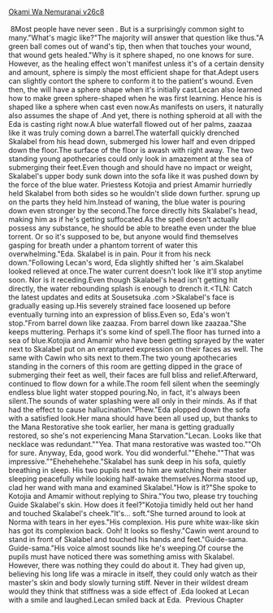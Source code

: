 [Okami Wa Nemuranai v26c8](https://www.sousetsuka.com/2020/08/okami-wa-nemuranai-268.html)
<br/><br/>
 8Most people have never seen <Purification>. But <Recovery> is a surprisingly common sight to many."What's <Recovery> magic like?"The majority will answer that question like thus."A green ball comes out of wand's tip, then when that touches your wound, that wound gets healed."Why is it sphere shaped, no one knows for sure. However, as the healing effect won't manifest unless it's of a certain density and amount, sphere is simply the most efficient shape for that.Adept <Recovery> users can slightly contort the sphere to conform it to the patient's wound. Even then, the <Recovery> will have a sphere shape when it's initially cast.Lecan also learned how to make green sphere-shaped <Recovery> when he was first learning. Hence his <Recovery> is shaped like a sphere when cast even now.As <Purification> manifests on <Recovery> users, it naturally also assumes the shape of <Recovery>.And yet, there is nothing spheroid at all with the <Purification> Eda is casting right now.A blue waterfall flowed out of her palms, zaazaa like it was truly coming down a barrel.The waterfall quickly drenched Skalabel from his head down, submerged his lower half and even dripped down the floor.The surface of the floor is awash with <Purification> right away. The two standing young apothecaries could only look in amazement at the sea of <Purification> submerging their feet.Even though <Recovery> and <Purification> should have no impact or weight, Skalabel's upper body sunk down into the sofa like it was pushed down by the force of the blue water. Priestess Kotojia and priest Amamir hurriedly held Skalabel from both sides so he wouldn't slide down further. <Purification> sprung up on the parts they held him.Instead of waning, the blue water is pouring down even stronger by the second.The force directly hits Skalabel's head, making him as if he's getting suffocated.As the spell doesn't actually possess any substance, he should be able to breathe even under the blue torrent. Or so it's supposed to be, but anyone would find themselves gasping for breath under a phantom torrent of water this overwhelming."Eda. Skalabel is in pain. Pour it from his neck down."Following Lecan's word, Eda slightly shifted her <Purification>'s aim.Skalabel looked relieved at once.The water current doesn't look like it'll stop anytime soon. Nor is it receding.Even though Skalabel's head isn't getting hit directly, the water rebounding splash is enough to drench it.<TLN: Catch the latest updates and edits at Sousetsuka .com >Skalabel's face is gradually easing up.His severely strained face loosened up before eventually turning into an expression of bliss.Even so, Eda's <Purification> won't stop."From barrel down like zaazaa. From barrel down like zaazaa."She keeps muttering. Perhaps it's some kind of spell.The floor has turned into a sea of blue.Kotojia and Amamir who have been getting sprayed by the water next to Skalabel put on an enraptured expression on their faces as well. The same with Cawin who sits next to them.The two young apothecaries standing in the corners of this room are getting dipped in the grace of <Purification> submerging their feet as well, their faces are full bliss and relief.Afterward, <Purification> continued to flow down for a while.The room fell silent when the seemingly endless blue light water stopped pouring.No, in fact, it's always been silent.The sounds of water splashing were all only in their minds. As if that <Purification> had the effect to cause hallucination."Phew."Eda plopped down the sofa with a satisfied look.Her mana should have been all used up, but thanks to the Mana Restorative she took earlier, her mana is getting gradually restored, so she's not experiencing Mana Starvation."Lecan. Looks like that necklace was redundant.""Yea. That mana restorative was wasted too.""Oh for sure. Anyway, Eda, good work. You did wonderful.""Ehehe.""That was impressive.""Ehehehehehe."Skalabel has sunk deep in his sofa, quietly breathing in sleep. His two pupils next to him are watching their master sleeping peacefully while looking half-awake themselves.Norma stood up, clad her wand with mana and examined Skalabel."How is it?"She spoke to Kotojia and Amamir without replying to Shira."You two, please try touching Guide Skalabel's skin. How does it feel?"Kotojia timidly held out her hand and touched Skalabel's cheek."It's... soft."She turned around to look at Norma with tears in her eyes."His complexion. His pure white wax-like skin has got its complexion back. Ooh! It looks so fleshy."Cawin went around to stand in front of Skalabel and touched his hands and feet."Guide-sama. Guide-sama."His voice almost sounds like he's weeping.Of course the pupils must have noticed there was something amiss with Skalabel. However, there was nothing they could do about it. They had given up, believing his long life was a miracle in itself, they could only watch as their master's skin and body slowly turning stiff. Never in their wildest dream would they think that stiffness was a side effect of <Purification>.Eda looked at Lecan with a smile and laughed.Lecan smiled back at Eda.  Previous Chapter <br/>
